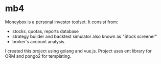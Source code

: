 # mb4
Moneybox is a personal investor toolset. It consist from:
* stocks, quotas, reports database
* strategy builder and backtest simulator also known as "Stock screener"
* broker's account analysis.


I created this project using golang and vue.js. Project uses ent library for ORM and pongo2 for templating. 
